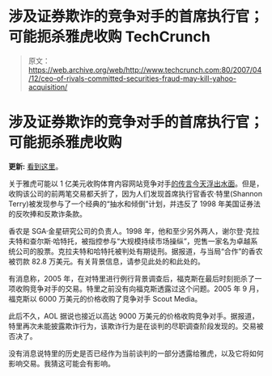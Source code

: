 # 涉及证券欺诈的竞争对手的首席执行官；可能扼杀雅虎收购 TechCrunch

> 原文：<https://web.archive.org/web/http://www.techcrunch.com:80/2007/04/12/ceo-of-rivals-committed-securities-fraud-may-kill-yahoo-acquisition/>

# 涉及证券欺诈的竞争对手的首席执行官；可能扼杀雅虎收购

**更新:** [看到这里](https://web.archive.org/web/20220926200202/http://www.beta.techcrunch.com/2007/04/13/shannon-terry-is-pissed-off-threatens-lawsuit-against-techcrunch/)。

 [](https://web.archive.org/web/20220926200202/http://www.rivals.com/) 关于雅虎可能以 1 亿美元收购体育内容网站竞争对手[的传言今天浮出水面](https://web.archive.org/web/20220926200202/http://www.paidcontent.org/entry/419-yahoo-close-to-acquiring-rivalscom-price-could-reach-nine-figures/)。但是，收购该公司的前两笔交易都夭折了，因为人们发现首席执行官香农·特里(Shannon Terry)被发现参与了一个经典的“抽水和倾倒”计划，并违反了 1998 年美国证券法的反吹捧和反欺诈条款。

香农是 SGA·金星研究公司的负责人。1998 年，他和至少另外两人，谢尔登·克拉夫特和查尔斯·哈特托，被指控参与“大规模持续市场操纵”，兜售一家名为卓越系统公司的股票。克拉夫特和哈特托被判处有期徒刑。据报道，与当局“合作”的香农被罚款 82.8 万美元。有关背景信息，请参见此处的和此处的。

有消息称，2005 年，在对特里进行例行背景调查后，福克斯在最后时刻扼杀了一项收购竞争对手的交易。特里之前没有向福克斯透露过这个问题。2005 年 9 月，福克斯以 6000 万美元的价格收购了竞争对手 Scout Media。

此后不久，AOL 据说也接近以高达 9000 万美元的价格收购竞争对手。据报道，特里再次未能披露欺诈行为，该欺诈行为是在谈判的尽职调查阶段发现的。交易被否决了。

没有消息说特里的历史是否已经作为当前谈判的一部分透露给雅虎，以及它将如何影响交易。我猜这可能会有影响。